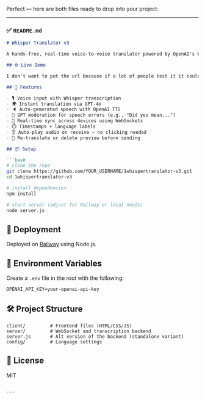 ﻿Perfect — here are both files ready to drop into your project:

---

### ✅ `README.md`

````markdown
# Whisper Translator v3

A hands-free, real-time voice-to-voice translator powered by OpenAI's Whisper and GPT-4o. Designed for multilingual environments like warehouses and workplaces.

## 🌐 Live Demo

I don't want to put the url because if a lot of people test it it could cost me money. I'll post a video later to demo it. You can also just deploy this yourself.

## 🔧 Features

- 🎙️ Voice input with Whisper transcription
- 🌍 Instant translation via GPT-4o
- 🔈 Auto-generated speech with OpenAI TTS
- 🤖 GPT moderation for speech errors (e.g., "Did you mean...")
- 📱 Real-time sync across devices using WebSockets
- ⏱️ Timestamps + language labels
- 👂 Auto-play audio on receive — no clicking needed
- 🔄 Re-translate or delete preview before sending

## 📦 Setup

```bash
# clone the repo
git clone https://github.com/YOUR_USERNAME/1whispertranslator-v3.git
cd 1whispertranslator-v3

# install dependencies
npm install

# start server (adjust for Railway or local needs)
node server.js
````

## 🚀 Deployment

Deployed on [Railway](https://railway.app/) using Node.js.

## 🔐 Environment Variables

Create a `.env` file in the root with the following:

```env
OPENAI_API_KEY=your-openai-api-key
```

## 🛠 Project Structure

```
client/         # Frontend files (HTML/CSS/JS)
server/         # WebSocket and transcription backend
server.js       # Alt version of the backend (standalone variant)
config/         # Language settings
```

## 📄 License

MIT

````

---
